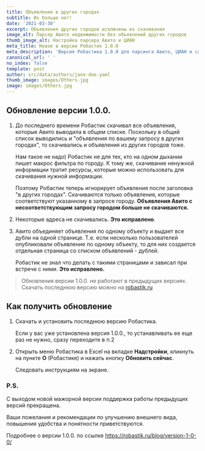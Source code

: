 ```yaml
---
title: Объявления в других городах
subtitle: Их больше нет!
date: '2021-03-30'
excerpt: Объявления других городов исключены из скачивания
image_alt: Парсер Авито недвижимости без объявлений других городов
thumb_image_alt: Настройка парсера Авито и ЦИАН
meta_title: Новое в версии Робастик 1.0.0
meta_description: 'Версия Робастика 1.0.0 для парсинга Авито, ЦИАН и сайтов по заказу'
canonical_url: ' '
no_index: false
template: post
author: src/data/authors/jane-doe.yaml
thumb_image: images/Others.jpg
image: images/Others.jpg
---
```

## Обновление версии 1.0.0.

1.  До последнего времени Робастик скачивал все объявления, которые Авито выводила в общем списке. Поскольку в общий список выводились и "объявления по вашему запросу в других городах", то скачивались и объявления из других городов тоже.

    Нам такое не надо) Робастик не для тех, кто на одном дыхании пишет макрос фильтра по городу.
    К тому же, скачивание ненужной информации тратит ресурсы, которые можно использовать для скачивания нужной информации.

    Поэтому Робастик теперь игнорирует объявления после заголовка "в других городах". Скачиваются только объявления, которые соответствуют указанному в запросе городу. **Объявления Авито с несоответствующим запросу городом больше не скачиваются.**

2.  Некоторые адреса не скачивались. **Это исправлено**.

3.  Авито объединяет объявления по одному объекту и выдает все дубли на одной странице.
    Т.е. если несколько пользователей опубликовали объявление по одному объекту, то для них создается отдельная страница со списком объявлений - дублей.

    Робастик не знал что делать с такими страницами и зависал при встрече с ними. **Это исправлено.**

> Обновления версии 1.0.0. не работают в предыдущих версиях.
> Скачать последнюю версию можно на [robastik.ru](https://robastik.ru/)

## Как получить обновление

1.  Скачать и установить последнюю версию Робастика.

    Если у вас уже установлена версия 1.0.0., то устанавливать ее еще раз не нужно, сразу переходите в п.2

2.  Открыть меню Робастика в Excel на вкладке **Надстройки**, кликнуть на пункте **О** (Робастике) и нажать кнопку **Обновить сейчас**.

    Следовать инструкциям на экране.

### P.S.

С выходом новой мажорной версии поддержка работы предыдущих версий прекращена.

Ваши пожелания и рекомендации по улучшению внешнего вида, повышения удобства и понятности приветствуются.

Подробнее о версии 1.0.0. по ссылке https://robastik.ru/blog/version-1-0-0/
